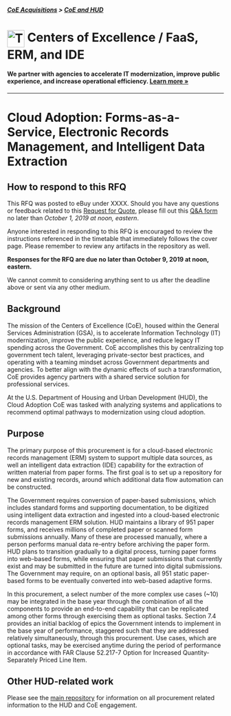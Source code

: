 ##### [CoE Acquisitions](https://github.com/GSA/coe-acquisitions) > [CoE and HUD](https://github.com/GSA/coe-hud-acquisitions)

<h1><img src="https://coe.gsa.gov/img/coe-logomark.svg" width="40px" align="top" alt="The Centers of Excellence Logo"> Centers of Excellence / FaaS, ERM, and IDE</h1>

#### We partner with agencies to accelerate IT modernization, improve public experience, and increase operational efficiency. [Learn more »](https://coe.gsa.gov/about/)

---

# Cloud Adoption: Forms-as-a-Service, Electronic Records Management, and Intelligent Data Extraction

## How to respond to this RFQ

This RFQ was posted to eBuy under XXXX. Should you have any questions or feedback related to this [Request for Quote](https://github.com/GSA/coe-hud-acq-faas-erm-ide/blob/master/RFQ-FaaS-ERM-IDE.pdf), please fill out this [Q&A form](https://docs.google.com/forms/d/e/1FAIpQLScC-gK8AxakfgjNkXFH6Ku4PZ6lHR6D_gZgJjUI-xPu6jIy9A/viewform) no later than *October 1, 2019 at noon, eastern*.

Anyone interested in responding to this RFQ is encouraged to review the instructions referenced in the timetable that immediately follows the cover page. Please remember to review any artifacts in the repository as well.

**Responses for the RFQ are due no later than October 9, 2019 at noon, eastern.**

We cannot commit to considering anything sent to us after the deadline above or sent via any other medium.

## Background

The mission of the Centers of Excellence (CoE), housed within the General Services Administration (GSA), is to accelerate Information Technology (IT) modernization, improve the public experience, and reduce legacy IT spending across the Government. CoE accomplishes this by centralizing top government tech talent, leveraging private-sector best practices, and operating with a teaming mindset across Government departments and agencies. To better align with the dynamic effects of such a transformation, CoE provides agency partners with a shared service solution for professional services.

At the U.S. Department of Housing and Urban Development (HUD), the Cloud Adoption CoE was tasked with analyzing systems and applications to recommend optimal pathways to modernization using cloud adoption.

## Purpose

The primary purpose of this procurement is for a cloud-based electronic records management (ERM) system to support multiple data sources, as well an intelligent data extraction (IDE) capability for the extraction of written material from paper forms. The first goal is to set up a repository for new and existing records, around which additional data flow automation can be constructed.

The Government requires conversion of paper-based submissions, which includes standard forms and supporting documentation, to be digitized using intelligent data extraction and ingested into a cloud-based electronic records management ERM solution. HUD maintains a library of 951 paper forms, and receives millions of completed paper or scanned form submissions annually. Many of these are processed manually, where a person performs manual data re-entry before archiving the paper form. HUD plans to transition gradually to a digital process, turning paper forms into web-based forms, while ensuring that paper submissions that currently exist and may be submitted in the future are turned into digital submissions. The Government may require, on an optional basis, all 951 static paper-based forms to be eventually converted into web-based adaptive forms.

In this procurement, a select number of the more complex use cases (~10) may be integrated in the base year through the combination of all the components to provide an end-to-end capability that can be replicated among other forms through exercising them as optional tasks. Section 7.4 provides an initial backlog of epics the Government intends to implement in the base year of performance, staggered such that they are addressed relatively simultaneously, through this procurement. Use cases, which are optional tasks, may be exercised anytime during the period of performance in accordance with FAR Clause 52.217-7 Option for Increased Quantity-Separately Priced Line Item. 

## Other HUD-related work
Please see the [main repository](https://github.com/GSA/coe-hud-acquisitions/) for information on all procurement related information to the HUD and CoE engagement.
